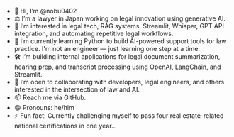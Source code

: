 - 👋 Hi, I’m @nobu0402
- ⚖️ I’m a lawyer in Japan working on legal innovation using generative AI.
- 👀 I’m interested in legal tech, RAG systems, Streamlit, Whisper, GPT API integration, and automating repetitive legal workflows.
- 🌱 I’m currently learning Python to build AI-powered support tools for law practice. I'm not an engineer — just learning one step at a time.
- 🛠️ I’m building internal applications for legal document summarization, hearing prep, and transcript processing using OpenAI, LangChain, and Streamlit.
- 💞️ I’m open to collaborating with developers, legal engineers, and others interested in the intersection of law and AI.
- 📫 Reach me via GitHub.
- 😄 Pronouns: he/him
- ⚡ Fun fact: Currently challenging myself to pass four real estate-related national certifications in one year...
<!---
nobu0402/nobu0402 is a ✨ special ✨ repository because its `README.md` (this file) appears on your GitHub profile.
You can click the Preview link to take a look at your changes.
--->

